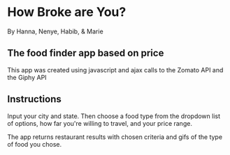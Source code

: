 # How Broke are You?
By Hanna, Nenye, Habib, &amp; Marie

## The food finder app based on price

This app was created using javascript and ajax calls to the Zomato API and the Giphy API

## Instructions

Input your city and state. Then choose a food type from the dropdown list of options, how far you're willing to travel, and your price range.

The app returns restaurant results with chosen criteria and gifs of the type of food you chose.


